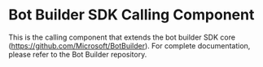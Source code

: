 # Bot Builder SDK Calling Component

This is the calling component that extends the bot builder SDK core (https://github.com/Microsoft/BotBuilder). For complete documentation, please refer to the Bot Builder repository. 
